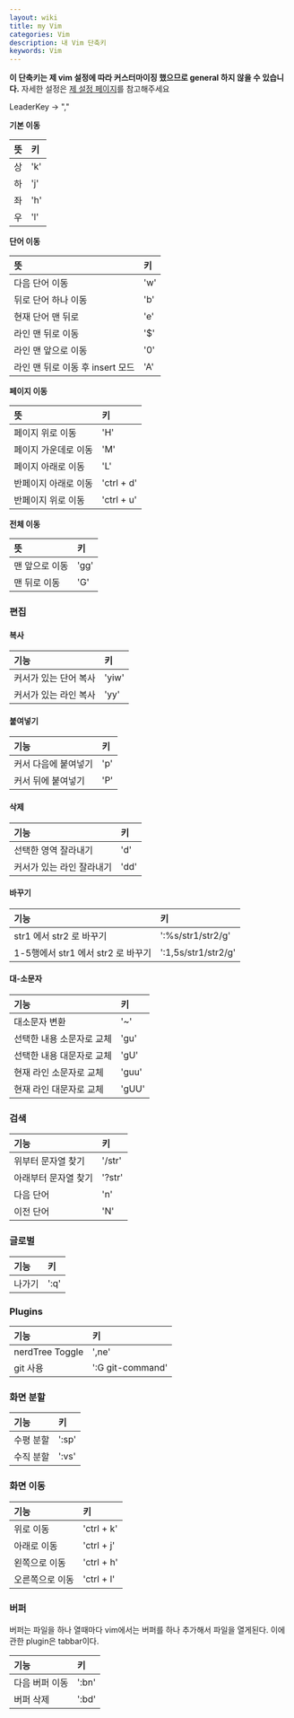 ```yaml
---
layout: wiki
title: my Vim
categories: Vim
description: 내 Vim 단축키
keywords: Vim
---
```


**이 단축키는 제 vim 설정에 따라 커스터마이징 했으므로 general 하지 않을 수 있습니다.**
자세한 설정은 [제 설정 페이지](https://github.com/wldn0202/setting)를 참고해주세요

LeaderKey -> ","

**기본 이동**

| 뜻  | 키 |
|:-----|:-----|
| 상   | 'k'  |
| 하   | 'j'  |
| 좌   | 'h'  |
| 우   | 'l'  |

**단어 이동**

| 뜻                                  | 키 |
|:---------------------------------------|:-----|
| 다음 단어 이동                           | 'w'  |
| 뒤로 단어 하나 이동 | 'b'  |
| 현재 단어 맨 뒤로 | 'e'  |
| 라인 맨 뒤로 이동 | '$'  |
| 라인 맨 앞으로 이동  | '0'  |
| 라인 맨 뒤로 이동 후 insert 모드  | 'A'  |

**페이지 이동**

| 뜻                     | 키     |
|:----------------------|:---------|
| 페이지 위로 이동         | 'H'      |
| 페이지 가운데로 이동      | 'M'      |
| 페이지 아래로 이동       | 'L'      |
| 반페이지 아래로 이동      | 'ctrl + d'|
| 반페이지 위로 이동       | 'ctrl + u'|

**전체 이동**

| 뜻       | 키 |
|:-----------|:-----|
| 맨 앞으로 이동 | 'gg' |
| 맨 뒤로 이동 | 'G'  |

### 편집

#### 복사

| 기능             | 키  |
|:-----------------|:------|
| 커서가 있는 단어 복사 | 'yiw' |
| 커서가 있는 라인 복사   | 'yy'  |

#### 붙여넣기

| 기능           | 키 |
|:---------------|:-----|
| 커서 다음에 붙여넣기 | 'p'  |
| 커서 뒤에 붙여넣기 | 'P'  |

#### 삭제

| 기능           | 키 |
|:---------------|:-----|
| 선택한 영역 잘라내기| 'd'  |
| 커서가 있는 라인 잘라내기 | 'dd' |

#### 바꾸기

| 기능                              | 키                |
|:----------------------------------|:--------------------|
| str1 에서 str2 로 바꾸기       | ':%s/str1/str2/g'   |
| 1-5행에서 str1 에서 str2 로 바꾸기 | ':1,5s/str1/str2/g' |

#### 대-소문자

| 기능                 | 키  |
|:---------------------|:------|
| 대소문자 변환 | '~'   |
| 선택한 내용 소문자로 교체 | 'gu'  |
| 선택한 내용 대문자로 교체 | 'gU'  |
| 현재 라인 소문자로 교체     | 'guu' |
| 현재 라인 대문자로 교체     | 'gUU' |

### 검색

| 기능                 | 키   |
|:---------------------|:-------|
| 위부터 문자열 찾기       | '/str' |
| 아래부터 문자열 찾기       | '?str' |
| 다음 단어           | 'n'    |
| 이전 단어           | 'N'    |

### 글로벌

| 기능         | 키 |
|:-------------|:-----|
| 나가기         | ':q' |

### Plugins

| 기능         | 키 |
|:-------------|:-----|
| nerdTree Toggle   | ',ne' |
| git 사용         | ':G git-command' |

### 화면 분할

| 기능         | 키 |
|:-------------|:-----|
| 수평 분할   | ':sp' |
| 수직 분할   | ':vs' |

### 화면 이동

| 기능         | 키 |
|:-------------|:-----|
| 위로 이동  | 'ctrl + k' |
| 아래로 이동   | 'ctrl + j' |
| 왼쪽으로 이동     | 'ctrl + h' |
| 오른쪽으로 이동    | 'ctrl + l' |

### 버퍼

버퍼는 파일을 하나 열때마다 vim에서는 버퍼를 하나 추가해서 파일을 열게된다.
이에 관한 plugin은 tabbar이다.

| 기능         | 키 |
|:-------------|:-----|
| 다음 버퍼 이동  | ':bn' |
| 버퍼 삭제   | ':bd' |
